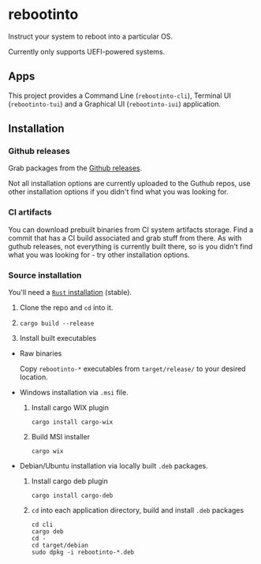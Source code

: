 # rebootinto

Instruct your system to reboot into a particular OS.

Currently only supports UEFI-powered systems.

## Apps

This project provides a Command Line (`rebootinto-cli`), Terminal UI (`rebootinto-tui`) and a Graphical UI (`rebootinto-iui`) application.

## Installation

### Github releases

Grab packages from the [Github releases](https://github.com/MOZGIII/rebootinto/releases).

Not all installation options are currently uploaded to the Guthub repos, use other installation options if you didn't find
what you was looking for.

### CI artifacts

You can download prebuilt binaries from CI system artifacts storage. Find a commit that has a CI build associated and grab
stuff from there.
As with guthub releases, not everything is currently built there, so is you didn't find what you was looking for - try other
installation options.

### Source installation

You'll need a [`Rust` installation](https://www.rust-lang.org/tools/install) (stable).

1. Clone the repo and `cd` into it.

2. `cargo build --release`

3. Install built executables
  
  - Raw binaries
    
    Copy `rebootinto-*` executables from `target/release/` to your desired location.
    
  - Windows installation via `.msi` file.
  
    1. Install cargo WIX plugin
    
       `cargo install cargo-wix`
    
    2. Build MSI installer
    
       `cargo wix`

  - Debian/Ubuntu installation via locally built `.deb` packages.
  
    1. Install cargo deb plugin
    
       `cargo install cargo-deb`
       
    2. `cd` into each application directory, build and install `.deb` packages
    
       ```shell
       cd cli
       cargo deb
       cd -
       cd target/debian
       sudo dpkg -i rebootinto-*.deb
       ```
